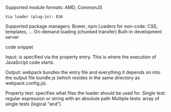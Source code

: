 Supported module formats: AMD, CommonJS

    Via loader (plug-in): ES6

Supported package managers: Bower, npm
Loaders for non-code: CSS, templates, …
On-demand loading (chunked transfer)
Built-in development server



code snippet

Input: is specified via the property entry. This is where the execution of JavaScript code starts.

Output: webpack bundles the entry file and everything it depends on into the output file bundle.js
 (which resides in the same directory as webpack.config.js).


 Property test: specifies what files the loader should be used for.
 Single test: regular expression or string with an absolute path
 Multiple tests: array of single tests (logical “and”)
